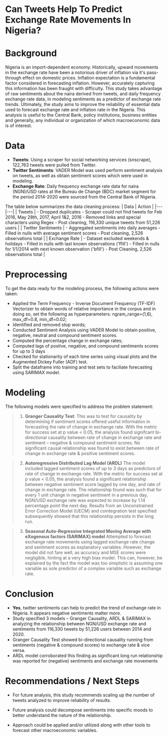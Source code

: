 # Can Tweets Help To Predict Exchange Rate Movements In Nigeria?


# Background

Nigeria is an import-dependent economy. Historically, upward movements in the exchange rate have been a notorious driver of inflation via it's pass-through effect on domestic prices. Inflation expectation is a fundamental factor considered in forecasting inflation. However, accurately capturing this information has been fraught with difficulty. This study takes advantage of raw sentiments about the naira derived from tweets, and daily frequency exchange rate data, in modeling sentiments as a predictor of exchange rate trends. Ultimately, the study aims to improve the reliability of essential data used to forecast exchange rate and inflation rate in the Nigeria. This analysis is useful to the Central Bank, policy institutions, business entities and generally, any individual or organization of which macroeconomic data is of interest. 

# Data 

- **Tweets**: Using a scraper for social networking services (snscrape), 122,763 tweets were pulled from Twitter.
- **Twitter Sentiments**: VADER Model was used perform sentiment analysis on tweets, as well as obtain sentiment scores which were used in modeling.
- **Exchange Rate**: Daily frequency exchange rate data for naira (NGN)/USD rates at the Bureau de Change (BDC) market segment for the period 2014-2020 were sourced from the Central Bank of Nigeria.

The table below summarizes the data cleaning process:
| Data | Action |
|---|---|
| Tweets | - Dropped duplicates - Scraper could not find tweets for Feb 2016, May 28th, 2017, April 1&2, 2016 - Removed links and special characters using Regex - Post cleaning, 116,330 unique tweets from 51,226 users  |
| Twitter Sentiments | - Aggregated sentiments into daily averages - Filled in nulls with average sentiment scores - Post cleaning, 2,526 observations total |
| Exchange Rate  | - Dataset excluded weekends & holidays - Filled in nulls with last known observations ('ffill') - Filled in nulls for 1/1/2014 with next known observation ('bfill') - Post Cleaning, 2,526 observations total |

# Preprocessing 

To get the data ready for the modeling process, the following actions were taken:
- Applied the Term Frequency - Inverse Document Frequency (TF-IDF) Vectorizer to obtain words of relative importance in the corpus and in doing so, set the following as hyperparameters: ngram_range=(1,6), max_df=0.8, min_df=0.02; 
- Identified and removed stop words;
- Conducted Sentiment Analysis using VADER Model to obtain positive, negative, neutral and compound sentiment scores.
- Computed the percentage change in exchange rates;
- Computed lags of postive, negative, and compound sentiments scores for up to 3 days
- Checked for stationarity of each time series using visual plots and the Augmented Dickey Fuller (ADF) test.
- Split the dataframe into training and test sets to faciliate forecasting using SARIMAX model.

# Modeling
  
The following models were specified to address the problem statement:
 
>1. **Granger Causality Test**: This was to test for causality by determining if sentiment scores offered useful information in forecasting the rate of change in exchange rate. With the metric for success set at p value < 0.05, the analysis found signifcant bi-directional causality between rate of change in exchange rate and sentiment – negative & compound sentiment scores. No significant causal relationship was found to exist between rate of change in exchange rate & positive sentiment scores.

>2. **Autoregressive Distributed Lag Model (ARDL)** The model included lagged sentiment scores of up to 3 days as predictors of rate of change in exchange rate. With the metric for success set at p value < 0.05, the analysis found a significant relationship between negative sentiment score lagged by one day, and rate of change in exchange rate. The relationship found was such that for every 1 unit change in negative sentiment in a previous day, NGN/USD exchange rate was expected to increase by 1.14 percentage point the next day. Results from an Unconstrained Error Correction Model (UECM) and cointegration test specified subsequently showed that this relationship persists in the long run.

> 3. **Seasonal Auto-Regressive Integrated Moving Average with eXogenous factors (SARIMAX) model** Attempted to forecast exchange rate movements using lagged exchange rate change and sentiment scores as explanatory variables. However, the model did not fare well, as accuracy and MSE scores were negligible, hinting at a very high bias model. This can, however, be explained by the fact the model was too simplistic is assuming one variable as sole predictor of a complex variable such as exchange rate. 
  
# Conclusion

- **Yes**, twitter sentiments can help to predict the trend of exchange rate in Nigeria. It appears negative sentiments matter more.
- Study specified 3 models – Granger Causality,  ARDL & SARIMAX in analyzing the relationship between NGN/USD exchange rate and sentiments from 116,330 tweets by 51,226 users between 2014 and 2020.
- Granger Causality Test showed bi-directional causality running from sentiments (negative & compound scores) to exchange rate & vice versa.  
- ARDL model corroborated this finding as significant long run relationship was reported for (negative) sentiments and exchange rate movements


# Recommendations / Next Steps

- For future analysis, this study recommends scaling up the number of tweets analyzed to improve reliability of results.

- Future analysis could decompose sentiments into specific moods to better understand the nature of the relationship.

- Approach could be applied and/or utilized along with other tools to forecast other macroeconomic variables.








